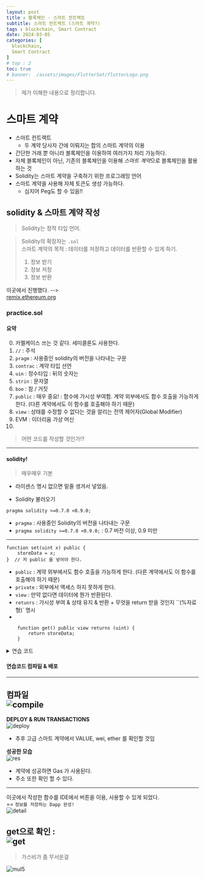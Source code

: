 ```yaml
---
layout: post
title : 블록체인 - 스마트 컨트랙트
subtitle: 스마트 컨트랙트 (스마트 계약?)
tags : blockchain, Smart Contract
date: 2024-03-05
categories: [
  blockchain,
  Smart Contract
]
# top : 2
toc: true
# banner:  /assets/images/FlutterSet/flutterLogo.png
---
```


> 제가 이해한 내용으로 정리합니다.

# 스마트 계약 

- 스마트 컨트랙트
  - 두 계약 당사자 간에 이뤄지는 합의
스마트 계약의 이용
- 간단한 거래 뿐 아니라 블록체인을 이용하여 여러가지 처리 가능하다.
- 자체 블록체인이 아닌, 기존의 블록체인을 이용해 *스마트 계약*으로 블록체인을 활용하는 것
- Solidity는 스마트 계약을 구축하기 위한 프로그래밍 언어
- 스마트 계약을 사용해 자체 토큰도 생성 가능하다.
  - 심지어 Peg도 할 수 있음!!
  

##  solidity & 스마트 계약 작성 
> Solidity는 정적 타입 언어.


> Solidity의 확장자는 `.sol`  
> 스마트 계약의 목적 : 데이터를 저장하고 데이터를 반환할 수 있게 하기.   
> 1. 정보 받기  
> 2. 정보 저장  
> 3. 정보 반환  

이곳에서 진행했다.  -->   
 [remix.ethereum.org](https://remix.ethereum.org)



### practice.sol
    
#### 요약
0. 카멜케이스 쓰는 것 같다. 세미콜론도 사용한다.
1. `//` : 주석  
2. `pragm` : 사용중인 solidity의 버전을 나타내는 구문  
3. `contrac` : 계약 타입 선언  
4. `uin` : 정수타입 : 뒤의 숫자는 
5. `strin` : 문자열 
6. `boo` : 참 / 거짓
7. `public` : 매우 중요! : 함수에 가시성 부여함. 계약 외부에서도 함수 호출을 가능하게 한다. (다른 계약에서도 이 함수를 호출해야 하기 때문)
8. `view` : 상태를 수정할 수 없다는 것을 알리는 전역 제어자(Global Modifier)
9. EVM : 이더리움 가상 머신
10. 


> 어떤 코드를 작성할 것인가!?

---

#### solidity!

> 매우매우 기본


- 라이센스 명시
  없으면 밑줄 생겨서 넣었음.

- Solidity 불러오기
```solidity
pragma solidity >=0.7.0 <0.9.0;
```  
- `pragma` : 사용중인 Solidity의 버전을 나타내는 구문
- `pragma solidity >=0.7.0 <0.9.0;` : 0.7 버전 이상, 0.9 미만

---


```solidity
function set(uint x) public {
    storeData = x;
}  // 저 public 을 넣어야 한다. 
```
- `public` : 계약 외부에서도 함수 호출을 가능하게 한다. (다른 계약에서도 이 함수를 호출해야 하기 때문)
-  `private` : 외부에서 액세스 하지 못하게 한다.
- `view` : 만약 없다면 데이터에 뭔가 반환된다.
- `retunrs` : 가시성 부여 & 상태 유지 & 반환 + 무엇을 return 받을 것인지 ``(%자료형)` 명시
- 
```solidity
    function get() public view returns (uint) {
        return storeData;
    }
```

<details>
<summary>
연습 코드
</summary>
<div markdown='1'>

```solidity
// practice1.sol

// SPDX-License-Identifier: GPL-3.0
pragma solidity >=0.7.0 <0.9.0;

contract simpleStorage {
    // 우선 정수만 저장해본다.
    
    uint storeData;
    
    // 1. 정수를 저장하기 위한 함수 setting 
    function set(uint x) public {
        storeData = x;
    }

    // 2. 정보를 회수하기 위한 함수 getting
    function get() public view returns (uint) {
        return storeData;
    }
}

```
</div>
</details>

#### 연습코드 컴파일 & 배포

---
**컴파일**   
![compile](https://1drv.ms/i/c/60d1136c8e1eeac5/IQOqtIASIYwMTrM7M1kJ-ijrAWZZbz6A4w4rCD0D1PMHM3Y?width=1024)  
---
**DEPLOY & RUN TRANSACTIONS**     
![deploy](https://1drv.ms/i/c/60d1136c8e1eeac5/IQPFcfB8VztpSaLFiPi4JAqQARqy0d4hnycW2U8bGM6GEL8?width=512)  

- 추후 고급 스마트 계약에서 VALUE, wei, ether 를 확인할 것임  
 
**성공한 모습**  
![res](https://1drv.ms/i/c/60d1136c8e1eeac5/IQP3uP6VM7lFS4HIBwd3MZ2nATxbKf2nQUIUwN4rJ6iz6Kg?width=1024)  

- 계약에 성공하면 Gas 가 사용된다.
- 주소 또한 확인 할 수 있다.
---

이곳에서 작성한 함수를 IDE에서 버튼을 이용, 사용할 수 있게 되었다.  
== `정보를 저장하는 Dapp 완성!`   
![detail](https://1drv.ms/i/c/60d1136c8e1eeac5/IQM5GIAngKtZRJfvFtrBzieQAUvg1et7rhJPW2frTewuXZ8?width=512)  

get으로 확인 :   
![get](https://1drv.ms/i/c/60d1136c8e1eeac5/IQOuURwp80YoSak-yOnjOIA5AfBHEITGcWK9dpKB57_KPZ4?width=1024)  
---

> 가스비가 좀 무서운걸   


![mul5](https://1drv.ms/i/c/60d1136c8e1eeac5/IQMeRMy92LsQRLQvWmHI-6RWARelEn9Y_EsYSBOAEPaPujI?width=1024)  


